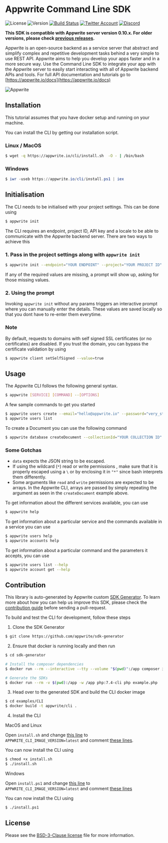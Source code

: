 # Appwrite Command Line SDK

![License](https://img.shields.io/github/license/appwrite/sdk-for-cli.svg?style=flat-square)
![Version](https://img.shields.io/badge/api%20version-0.10.0-blue.svg?style=flat-square)
[![Build Status](https://img.shields.io/travis/com/appwrite/sdk-generator?style=flat-square)](https://travis-ci.com/appwrite/sdk-generator)
[![Twitter Account](https://img.shields.io/twitter/follow/appwrite_io?color=00acee&label=twitter&style=flat-square)](https://twitter.com/appwrite_io)
[![Discord](https://img.shields.io/discord/564160730845151244?label=discord&style=flat-square)](https://appwrite.io/discord)

**This SDK is compatible with Appwrite server version 0.10.x. For older versions, please check [previous releases](https://github.com/appwrite/sdk-for-cli/releases).**

Appwrite is an open-source backend as a service server that abstract and simplify complex and repetitive development tasks behind a very simple to use REST API. Appwrite aims to help you develop your apps faster and in a more secure way. Use the Command Line SDK to integrate your app with the Appwrite server to easily start interacting with all of Appwrite backend APIs and tools. For full API documentation and tutorials go to [https://appwrite.io/docs](https://appwrite.io/docs)

![Appwrite](https://appwrite.io/images/github.png)

## Installation

This tutorial assumes that you have docker setup and running on your machine. 

You can install the CLI by getting our installation script.

### Linux / MacOS 
```bash
$ wget -q https://appwrite.io/cli/install.sh  -O - | /bin/bash  
```

### Windows
```powershell
$ iwr -useb https://appwrite.io/cli/install.ps1 | iex
```

## Initialisation 
The CLI needs to be initialised with your project settings. This can be done using 
```sh
$ appwrite init 
```

The CLI requires an endpoint, project ID, API key and a locale to be able to communicate with the Appwrite backend server. There are two ways to achieve this 

### 1. Pass in the project settings along with `appwrite init`

```sh
$ appwrite init --endpoint="YOUR ENDPOINT" --project="YOUR PROJECT ID" --key="YOUR API KEY" --locale="YOUR LOCALE"
```

If any of the required values are missing, a prompt will show up, asking for those missing values.

### 2. Using the prompt

Invoking `appwrite init` without any params triggers an interactive prompt where you can manually enter the details. These values are saved locally so that you dont have to re-enter them everytime. 

### Note
By default, requests to domains with self signed SSL certificates (or no certificates) are disabled. If you trust the domain, you can bypass the certificate validation by using
```sh
$ appwrite client setSelfSigned --value=true 
```

## Usage 

The Appwrite CLI follows the following general syntax.
```sh
$ appwrite [SERVICE] [COMMAND] --[OPTIONS]
```

A few sample commands to get you started 

```sh
$ appwrite users create --email="hello@appwrite.io" --password="very_strong_password"
$ appwrite users list 
```

To create a Document you can use the following command 
```sh
$ appwrite database createDocument --collectionId="YOUR COLLECTION ID" --data='A VALID JSON STRING' --read=role:member --read="*" --write=role:guest
```

### Some Gotchas
- `data` expects the JSON string to be escaped.
- If using the wildcard (`*`) read or write permissions , make sure that it is properly escaped using a `\` or by enclosing it in `"*"` since bash interprets them differently.
- Some arguments like `read` and `write` permissions are expected to be arrays. In the Appwrite CLI, arrays are passed by simply repeating the argument as seen in the `createDocument` example above.

To get information about the different services available, you can use 
```sh
$ appwrite help
```

To get information about a particular service and the commands available in a service you can use 
```sh
$ appwrite users help
$ appwrite accounts help
```

To get information about a particular command and the parameters it accepts, you can use

```sh
$ appwrite users list --help
$ appwrite account get --help 
```

## Contribution

This library is auto-generated by Appwrite custom [SDK Generator](https://github.com/appwrite/sdk-generator). To learn more about how you can help us improve this SDK, please check the [contribution guide](https://github.com/appwrite/sdk-generator/blob/master/CONTRIBUTING.md) before sending a pull-request.

To build and test the CLI for development, follow these steps 

1. Clone the SDK Generator
```sh
$ git clone https://github.com/appwrite/sdk-generator
```

2. Ensure that docker is running locally and then run 
```sh 
$ cd sdk-generator

# Install the composer dependencies
$ docker run --rm --interactive --tty --volume "$(pwd)":/app composer install --ignore-platform-reqs --optimize-autoloader --no-plugins --no-scripts --prefer-dist

# Generate the SDKs
$ docker run --rm -v $(pwd):/app -w /app php:7.4-cli php example.php
```

3. Head over to the generated SDK and build the CLI docker image 
```sh
$ cd examples/CLI
$ docker build -t appwrite/cli .
```

4. Install the CLI

MacOS and Linux

Open `install.sh` and change [this line](https://github.com/appwrite/sdk-for-cli/blob/master/install.sh#L33) to `APPWRITE_CLI_IMAGE_VERSION=latest` and 
comment [these lines](https://github.com/appwrite/sdk-for-cli/blob/master/install.sh#L119-L123). 

You can now install the CLI using 
```sh
$ chmod +x install.sh
$ ./install.sh
```

Windows

Open `install.ps1` and change [this line](https://github.com/appwrite/sdk-for-cli/blob/master/install.ps1#L28) to `APPWRITE_CLI_IMAGE_VERSION=latest` and 
comment [these lines](https://github.com/appwrite/sdk-for-cli/blob/master/install.ps1#L85-L89)

You can now install the CLI using 
```sh
$ ./install.ps1
```

## License

Please see the [BSD-3-Clause license](https://raw.githubusercontent.com/appwrite/appwrite/master/LICENSE) file for more information.